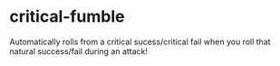 # critical-fumble
Automatically rolls from a critical sucess/critical fail when you roll that natural success/fail during an attack!
